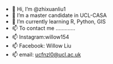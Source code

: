 - 👋 Hi, I’m @zhixuanliu1
- 👀 I’m a master candidate in UCL-CASA
- 🌱 I’m currently learning R, Python, GIS
- 📫 To contact me .............
- 📫 Instagram:willow154
- 📫 Facebook: Willow Liu
- 📫 email: ucfnzl0@ucl.ac.uk

<!---
zhixuanliu1/zhixuanliu1 is a ✨ special ✨ repository because its `README.md` (this file) appears on your GitHub profile.
You can click the Preview link to take a look at your changes.
--->

